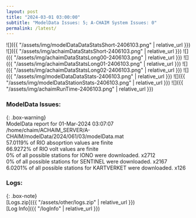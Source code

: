 ```yaml
---
layout: post
title: "2024-03-01 03:00:00"
subtitle: "ModelData Issues: 5; A-CHAIM System Issues: 0"
permalink: /latest/
---
```


![]({{ "/assets/img/modelDataDataStatsShort-2406103.png" | relative_url }})
![]({{ "/assets/img/achaimDataStatsShort-2406103.png" | relative_url }})
![]({{ "/assets/img/achaimDataStatsLong00-2406103.png" | relative_url }})
![]({{ "/assets/img/achaimDataStatsLong01-2406103.png" | relative_url }})
![]({{ "/assets/img/achaimDataStatsLong02-2406103.png" | relative_url }})
![]({{ "/assets/img/modelDataDataStats-2406103.png" | relative_url }})
![]({{ "/assets/img/modelDataStationStats-2406103.png" | relative_url }})
![]({{ "/assets/img/achaimRunTime-2406103.png" | relative_url }})


### ModelData Issues:  
  
{: .box-warning}  
 ModelData report for 01-Mar-2024 03:07:07   
 /home/chaim/ACHAIM_SERVER/A-CHAIM/modelData/2024/061/03/modelData.mat   
 57.0119% of RIO absoprtion values are finite   
 66.9272% of RIO volt values are finite   
 0% of all possible stations for IONO were downloaded. x2712   
 0% of all possible stations for SENTINEL were downloaded. x2167   
 6.0201% of all possible stations for KARTVERKET were downloaded. x126   
  


### Logs:  
  
{: .box-note}  
[Logs.zip]({{ "/assets/other/logs.zip" | relative_url }})  
[Log Info]({{ "/logInfo" | relative_url }})  
